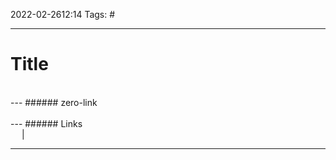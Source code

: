 2022-02-2612:14
Tags: #

---
# Title

</br>
---
###### zero-link </br>

</br>
---
###### Links </br>
 &emsp; | &emsp; 


---